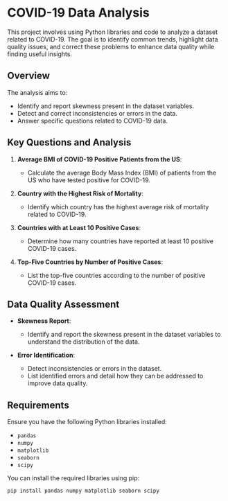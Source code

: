 # COVID-19 Data Analysis

This project involves using Python libraries and code to analyze a dataset related to COVID-19. The goal is to identify common trends, highlight data quality issues, and correct these problems to enhance data quality while finding useful insights.

## Overview

The analysis aims to:
- Identify and report skewness present in the dataset variables.
- Detect and correct inconsistencies or errors in the data.
- Answer specific questions related to COVID-19 data.

## Key Questions and Analysis

1. **Average BMI of COVID-19 Positive Patients from the US**:
   - Calculate the average Body Mass Index (BMI) of patients from the US who have tested positive for COVID-19.

2. **Country with the Highest Risk of Mortality**:
   - Identify which country has the highest average risk of mortality related to COVID-19.

3. **Countries with at Least 10 Positive Cases**:
   - Determine how many countries have reported at least 10 positive COVID-19 cases.

4. **Top-Five Countries by Number of Positive Cases**:
   - List the top-five countries according to the number of positive COVID-19 cases.

## Data Quality Assessment

- **Skewness Report**:
  - Identify and report the skewness present in the dataset variables to understand the distribution of the data.

- **Error Identification**:
  - Detect inconsistencies or errors in the dataset.
  - List identified errors and detail how they can be addressed to improve data quality.

## Requirements

Ensure you have the following Python libraries installed:

- `pandas`
- `numpy`
- `matplotlib`
- `seaborn`
- `scipy`

You can install the required libraries using pip:

```bash
pip install pandas numpy matplotlib seaborn scipy
